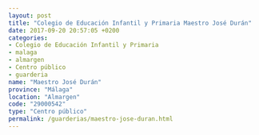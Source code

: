 ```yaml
---
layout: post
title: "Colegio de Educación Infantil y Primaria Maestro José Durán"
date: 2017-09-20 20:57:05 +0200
categories:
- Colegio de Educación Infantil y Primaria
- malaga
- almargen
- Centro público
- guarderia
name: "Maestro José Durán"
province: "Málaga"
location: "Almargen"
code: "29000542"
type: "Centro público"
permalink: /guarderias/maestro-jose-duran.html
---
```

